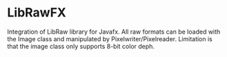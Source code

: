 # LibRawFX
Integration of LibRaw library for Javafx. All raw formats can be loaded with the Image class and manipulated by Pixelwriter/Pixelreader. Limitation is that the image class only supports 8-bit color deph.
